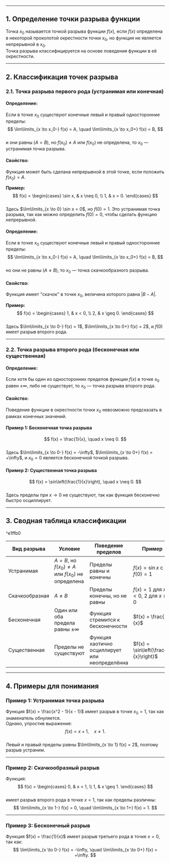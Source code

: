 


---

## 1. Определение точки разрыва функции

Точка $x_0$ называется точкой разрыва функции $f(x)$, если $f(x)$ определена в некоторой проколотой окрестности точки $x_0$, но функция не является непрерывной в $x_0$.  
Точка разрыва классифицируется на основе поведения функции в её окрестности.

---

## 2. Классификация точек разрыва

### 2.1. Точка разрыва первого рода (устранимая или конечная)

#### Определение:
Если в точке $x_0$ существуют конечные левый и правый односторонние пределы:  
$$
\lim\limits_{x \to x_0-} f(x) = A, \quad \lim\limits_{x \to x_0+} f(x) = B,
$$  
и они равны ($A = B$), но $f(x_0) \neq A$ или $f(x_0)$ не определена, то $x_0$ — устранимая точка разрыва.

#### Свойство:
Функция может быть сделана непрерывной в этой точке, если положить $f(x_0) = A$.

**Пример:**  
$$
f(x) =
\begin{cases}
\sin x, & x \neq 0, \\
1, & x = 0.
\end{cases}
$$  
Здесь $\lim\limits_{x \to 0} \sin x = 0$, но $f(0) = 1$. Это устранимая точка разрыва, так как можно определить $f(0) = 0$, чтобы сделать функцию непрерывной.

#### Определение:
Если в точке $x_0$ существуют конечные левый и правый односторонние пределы:  
$$
\lim\limits_{x \to x_0-} f(x) = A, \quad \lim\limits_{x \to x_0+} f(x) = B,
$$  
но они не равны ($A \neq B$), то $x_0$ — точка скачкообразного разрыва.

#### Свойство:
Функция имеет "скачок" в точке $x_0$, величина которого равна $|B - A|$.

**Пример:**  
$$
f(x) =
\begin{cases}
1, & x < 0, \\
2, & x \geq 0.
\end{cases}
$$  
Здесь $\lim\limits_{x \to 0-} f(x) = 1$, $\lim\limits_{x \to 0+} f(x) = 2$, и $f(0)$ имеет разрыв второго рода.

---

### 2.2. Точка разрыва второго рода (бесконечная или существенная)

#### Определение:
Если хотя бы один из односторонних пределов функции $f(x)$ в точке $x_0$ равен $\pm \infty$, либо не существует, то $x_0$ — точка разрыва второго рода.

#### Свойство:
Поведение функции в окрестности точки $x_0$ невозможно предсказать в рамках конечных значений.

#### Пример 1: Бесконечная точка разрыва  
$$
f(x) = \frac{1}{x}, \quad x \neq 0.
$$  
Здесь $\lim\limits_{x \to 0-} f(x) = -\infty$, $\lim\limits_{x \to 0+} f(x) = +\infty$, и $x_0 = 0$ является бесконечной точкой разрыва.

#### Пример 2: Существенная точка разрыва  
$$
f(x) = \sin\left(\frac{1}{x}\right), \quad x \neq 0.
$$  
Здесь пределы при $x \to 0$ не существуют, так как функция бесконечно быстро осциллирует.

---

## 3. Сводная таблица классификации

^e1ffb0

| Вид разрыва         | Условие                                             | Поведение пределов                                     | Пример                              |
|---------------------|----------------------------------------------------|------------------------------------------------------|-------------------------------------|
| Устранимая          | $A = B$, но $f(x_0) \neq A$ или $f(x_0)$ не определена | Пределы равны и конечны                              | $f(x) = \sin x$ с $f(0) = 1$       |
| Скачкообразная      | $A \neq B$                                         | Пределы конечны, но не равны                         | $f(x) = 1$ для $x<0$, $2$ для $x \geq 0$ |
| Бесконечная         | Один или оба предела равны $\pm \infty$            | Функция стремится к бесконечности                    | $f(x) = \frac{1}{x}$               |
| Существенная        | Пределы не существуют                              | Функция хаотично осциллирует или неопределённа       | $f(x) = \sin\left(\frac{1}{x}\right)$ |

---

## 4. Примеры для понимания

### Пример 1: Устранимая точка разрыва
Функция $f(x) = \frac{x^2 - 1}{x - 1}$ имеет разрыв в точке $x_0 = 1$, так как знаменатель обнуляется.  
Однако, упростив выражение:  
$$
f(x) = x + 1, \quad x \neq 1.
$$  
Левый и правый пределы равны $\lim\limits_{x \to 1} f(x) = 2$, поэтому разрыв устраним.

---

### Пример 2: Скачкообразный разрыв
Функция:  
$$
f(x) =
\begin{cases}
0, & x < 1, \\
1, & x \geq 1.
\end{cases}
$$  
имеет разрыв второго рода в точке $x = 1$, так как пределы различны:  
$$
\lim\limits_{x \to 1-} f(x) = 0, \quad \lim\limits_{x \to 1+} f(x) = 1.
$$

---

### Пример 3: Бесконечный разрыв
Функция $f(x) = \frac{1}{x}$ имеет разрыв третьего рода в точке $x = 0$, так как:  
$$
\lim\limits_{x \to 0-} f(x) = -\infty, \quad \lim\limits_{x \to 0+} f(x) = +\infty.
$$
